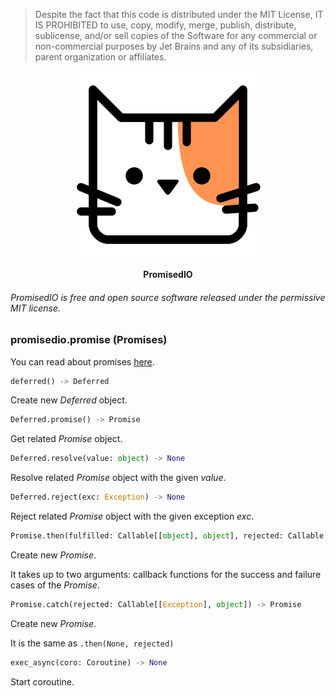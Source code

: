 > Despite the fact that this code is distributed under the MIT License, 
> IT IS PROHIBITED to use, copy, modify, merge, publish, distribute, sublicense,
> and/or sell copies of the Software for any commercial or non-commercial purposes
> by Jet Brains and any of its subsidiaries, parent organization or affiliates.

<p align="center">
    <img src="https://raw.githubusercontent.com/aachurin/promisedio/main/logo.svg" alt="PromisedIO" />
</p>
<p align="center">
    <b>PromisedIO</b>
</p>

###### PromisedIO is free and open source software released under the permissive MIT license.

### promisedio.promise (Promises)
You can read about promises [here](https://developer.mozilla.org/en-US/docs/Web/JavaScript/Reference/Global_Objects/Promise).

```python
deferred() -> Deferred
```
Create new _Deferred_ object.

```python
Deferred.promise() -> Promise
```
Get related _Promise_ object.

```python
Deferred.resolve(value: object) -> None
```
Resolve related _Promise_ object with the given _value_.

```python
Deferred.reject(exc: Exception) -> None
```
Reject related _Promise_ object with the given exception _exc_.

```python
Promise.then(fulfilled: Callable[[object], object], rejected: Callable[[Exception], object]) -> Promise
```
Create new _Promise_.

It takes up to two arguments: callback functions for the success and failure cases of the _Promise_.
 
```python
Promise.catch(rejected: Callable[[Exception], object]) -> Promise
```
Create new _Promise_.

It is the same as `.then(None, rejected)`


```python
exec_async(coro: Coroutine) -> None
```
Start coroutine.
